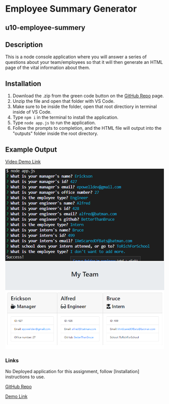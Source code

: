 # Employee Summary Generator
## u10-employee-summery

## Description
This is a node console application where you will answer a series of questions about your team/employees so that it will then generate an HTML page of the vital information about them.

## Installation

1. Download the .zip from the green code button on the [GitHub Repo](https://github.com/epowelldev/u10-employee-summary) page.
2. Unzip the file and open that folder with VS Code.
3. Make sure to be inside the folder, open that root directiory in terminal inside of VS Code.
4. Type `npm i` in the terminal to install the application.
5. Type `node app.js` to run the application.
6. Follow the prompts to completion, and the HTML file will output into the "outputs" folder inside the root directory.

## Example Output
[Video Demo Link](https://drive.google.com/file/d/19_efxkc9gkZifgCiOYsJm1xI_DEbGVRn/view)

![Image of Application](./images/example-output.png "Screenshot of Terminal Output of App")
![Image of Rendered HTML](./images/example-html-render.png "SS of Rendered HTML")

### Links

No Deployed application for this assignment, follow [Installation] instructions to use.

[GitHub Repo](https://github.com/epowelldev/u10-employee-summary)

[Demo Link](https://drive.google.com/file/d/19_efxkc9gkZifgCiOYsJm1xI_DEbGVRn/view)